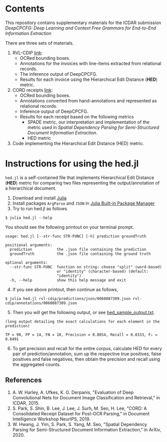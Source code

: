 # Contents
This repository contains supplementary materials for the ICDAR submission *DeepCPCFG: Deep Learning and Context Free Grammars for End-to-End Information Extraction*

There are three sets of materials.
1. RVL-CDIP [link](https://www.cs.cmu.edu/~aharley/rvl-cdip/):
   * OCRed bounding boxes.
   * Annotations for the invoices with line-items extracted from relational records.
   * The inference output of DeepCPCFG.
   * Results for each invoice using the Hierarchical Edit Distance (**HED**) metric.
2. CORD receipts [link](https://github.com/clovaai/cord):
   * OCRed bounding boxes.
   * Annotations converted from hand-annotations and represented as relational records.
   * Inference output of DeepCPCFG.
   * Results for each receipt based on the following metrics
     * SPADE metric, our interpretation and implementation of the metric used in *Spatial Dependency Parsing for Semi-Structured Document Information Extraction*.
     * HED metric
3. Code implementing the Hierarchical Edit Distance (HED) metric.

# Instructions for using the hed.jl
`hed.jl` is a self-contained file that implements Hierarchical Edit Distance (**HED**) metric for comparing two files representing the output/annotation of a hierarchical document.

1. Download and install [Julia](https://julialang.org/downloads/)
2. Install packages `ArgParse` and `JSON` in [Julia Built-in Package Manager](https://docs.julialang.org/en/v1/stdlib/Pkg/)
3. Try to run hed.jl as follows
```
$ julia hed.jl --help
```
You should see the following printout on your terminal prompt.
```
usage: hed.jl [--str-func STR-FUNC] [-h] prediction groundTruth

positional arguments:
  prediction           the .json file containing the prediction
  groundTruth          the .json file containing the ground truth

optional arguments:
  --str-func STR-FUNC  function on string: choose "split" (word-based)
                       or "identity" (character-based) (default:
                       "identity")
  -h, --help           show this help message and exit
```
4. If you see above printout, then continue as follows, 
```
$ julia hed.jl rvl-cdip/predictions/json/0060087309.json rvl-cdip/annotations/0060087309.json
```
5. Then you will get the following output, or see [hed_sample_output.txt](hed_sample_output.txt).
```
(long output detailing the exact calculations for each element in the prediction)

TP = 90, FP = 14, FN = 18, Precision = 0.8654, Recall = 0.8333, F₁ = 0.8491
```
6. To get precision and recall for the entire corpus, calculate HED for every pair of prediction/annotation, sum up the respective true positives, false positives and false negatives, then obtain the precision and recall using the aggregated counts.

## References
1. A. W. Harley, A. Ufkes, K. G. Derpanis, "Evaluation of Deep Convolutional Nets for Document Image Classification and Retrieval," in ICDAR, 2015.
2. S. Park, S. Shin, B. Lee, J. Lee, J. Surh, M. Seo, H. Lee, "CORD: A Consolidated Receipt Dataset for Post-OCR Parsing," in Document Intelligence Workshop NeurIPS, 2019.
3. W. Hwang, J. Yim, S. Park, S. Yang, M. Seo, "Spatial Dependency Parsing for Semi-Structured Document Information Extraction," in ArXiv, 2020.
